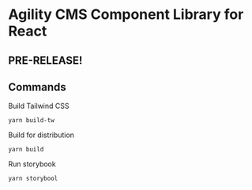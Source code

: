 # Agility CMS Component Library for React
## PRE-RELEASE!

## Commands



Build Tailwind CSS
```
yarn build-tw
```

Build for distribution
```
yarn build
```

Run storybook
```
yarn storybool
```